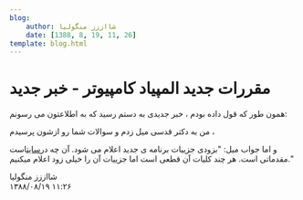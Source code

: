 ```yaml
---
blog:
    author: شااززز منگولیا
    date: [1388, 8, 19, 11, 26]
template: blog.html
---
```

# مقررات جدید المپیاد کامپیوتر - خبر جدید

<div class="cnt">
همون طور که قول داده بودم ، خبر جدیدی به دستم رسید که به اطلاعتون می رسونم:<p>من به دکتر قدسی میل زدم و سوالات شما رو ازشون پرسیدم ،</p>
<p>و اما جواب میل: "بزودی جزییات برنامه ی جدید اعلام می شود. آن چه در<a href="http://inoi.ir/">سایت</a>است مقدماتی است.
هر چند کلیات آن قطعی است اما جزییات آن را خیلی زود اعلام میکنیم."</p>
</div>

<div class="blog-info">
    <div class="blog-author">شااززز منگولیا</div>
    <div class="blog-date">۱۳۸۸/۰۸/۱۹ ۱۱:۲۶</div>
</div>

